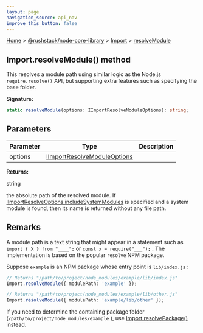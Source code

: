 ```yaml
---
layout: page
navigation_source: api_nav
improve_this_button: false
---
```



[Home](./index.md) &gt; [@rushstack/node-core-library](./node-core-library.md) &gt; [Import](./node-core-library.import.md) &gt; [resolveModule](./node-core-library.import.resolvemodule.md)

## Import.resolveModule() method

This resolves a module path using similar logic as the Node.js `require.resolve()` API, but supporting extra features such as specifying the base folder.

<b>Signature:</b>

```typescript
static resolveModule(options: IImportResolveModuleOptions): string;
```

## Parameters

|  Parameter | Type | Description |
|  --- | --- | --- |
|  options | [IImportResolveModuleOptions](./node-core-library.iimportresolvemoduleoptions.md) |  |

<b>Returns:</b>

string

the absolute path of the resolved module. If [IImportResolveOptions.includeSystemModules](./node-core-library.iimportresolveoptions.includesystemmodules.md) is specified and a system module is found, then its name is returned without any file path.

## Remarks

A module path is a text string that might appear in a statement such as `import { X } from "____";` or `const x = require("___");` . The implementation is based on the popular `resolve` NPM package.

Suppose `example` is an NPM package whose entry point is `lib/index.js` :

```ts
// Returns "/path/to/project/node_modules/example/lib/index.js"
Import.resolveModule({ modulePath: 'example' });

// Returns "/path/to/project/node_modules/example/lib/other.js"
Import.resolveModule({ modulePath: 'example/lib/other' });

```
If you need to determine the containing package folder (`/path/to/project/node_modules/example` ), use [Import.resolvePackage()](./node-core-library.import.resolvepackage.md) instead.
